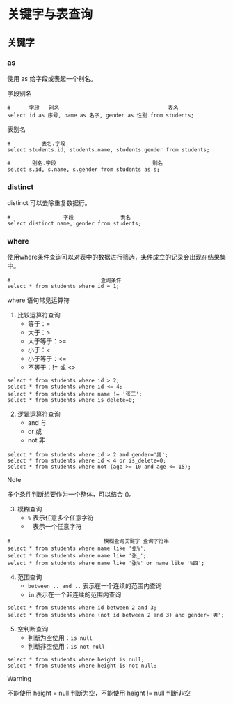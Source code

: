 # 关键字与表查询

## 关键字

### as

使用 as 给字段或表起一个别名。

字段别名

```mysql
#      字段   别名                                   表名
select id as 序号, name as 名字, gender as 性别 from students;
```

表别名

```mysql
#          表名.字段
select students.id, students.name, students.gender from students;

#       别名.字段                               别名
select s.id, s.name, s.gender from students as s;
```

### distinct

distinct 可以去除重复数据行。

```mysql
#                 字段               表名
select distinct name, gender from students;
```

### where

使用where条件查询可以对表中的数据进行筛选，条件成立的记录会出现在结果集中。

```mysql
#                             查询条件
select * from students where id = 1;
```

where 语句常见运算符

1. 比较运算符查询
   * 等于：=
   * 大于：>
   * 大于等于：>=
   * 小于：<
   * 小于等于：<=
   * 不等于：!= 或 <>

```mysql
select * from students where id > 2;
select * from students where id <= 4;
select * from students where name != '张三';
select * from students where is_delete=0;
```

2. 逻辑运算符查询
   * and 与
   * or 或
   * not 非

```mysql
select * from students where id > 2 and gender='男';
select * from students where id < 4 or is_delete=0;
select * from students where not (age >= 10 and age <= 15);
```

> [!note]
>
> 多个条件判断想要作为一个整体，可以结合 ()。

3. 模糊查询
   * `%` 表示任意多个任意字符
   * `_` 表示一个任意字符

```mysql
#                              模糊查询关键字 查询字符串
select * from students where name like '张%';
select * from students where name like '张_';
select * from students where name like '张%' or name like '%四';
```

4. 范围查询
   * `between .. and ..` 表示在一个连续的范围内查询
   * `in` 表示在一个非连续的范围内查询

```mysql
select * from students where id between 2 and 3;
select * from students where (not id between 2 and 3) and gender='男';
```

5. 空判断查询
   * 判断为空使用：`is null`
   * 判断非空使用：`is not null`

```mysql
select * from students where height is null;
select * from students where height is not null;
```

> [!warning]
>
> 不能使用 height = null 判断为空，不能使用 height != null 判断非空